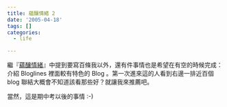 ```yaml
---
title: 蘊釀情緒 2
date: '2005-04-18'
tags: []
categories:
  - life

---
```

繼『[蘊釀情緒](http://yurenju.blogspot.com/2005/03/blog-post_111142741872441603.html)』中提到要寫百條我以外，還有件事情也是希望在有空的時候完成：介紹 Bloglines 裡面較有特色的 Blog 。第一次進來這的人看到右邊一排近百個 blog 聯結大概會不知道該看那些好？就讓我來推薦吧。  
  
當然，這是期中考以後的事情 :-)